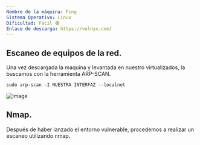 ```yaml
---
Nombre de la máquina: Fing
Sistema Operativo: Linux
Dificultad: Facil 🟢
Enlace de descarga: https://vulnyx.com/
---
```


## Escaneo de equipos de la red.

Una vez descargada la maquina y levantada en nuestro virtualizados, la buscamos con la herramienta ARP-SCAN.
```
sudo arp-scan -I NUESTRA INTERFAZ --localnet
```

![image](https://github.com/Cesmendaro/vulnyx/assets/153618246/cc792507-e35e-4d23-a315-86612237ff7e)

## Nmap.

Después de haber lanzado el entorno vulnerable, procedemos a realizar un escaneo utilizando nmap.
